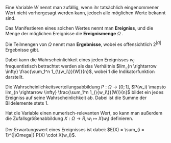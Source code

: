 Eine Variable $W$ nennt man zufällig, wenn ihr tatsächlich eingenommener Wert nicht vorhergesagt werden kann, jedoch alle möglichen Werte bekannt sind. 

Das Manifestieren eines solchen Wertes nennt man **Ereigniss**, und die Menge der möglichen Ereignisse die **Ereignismenge** $\Omega$ .

Die Teilmengen von $\Omega$ nennt man **Ergebnisse**, wobei es offensichtlich $2^{|\Omega|}$ Ergebnisse gibt.

Dabei kann die Wahrscheinlichkeit eines jeden Ereignisses $w_i$ frequentistisch betrachtet werden als das Verhältnis $lim_{n \rightarrow \infty} \frac{\sum_1^n 1_{\{w_i\}}(W)}{n}$, wobei $1$ die Indikatorfunktion darstellt.

Die Wahrscheinlichkeitsverteilungsabbildung $P: \Omega \rightarrow [0; 1]$, $P(w_i) \mapsto lim_{n \rightarrow \infty} \frac{\sum_1^n 1_{\{w_i\}}(W)}{n}$  bildet ein jedes Ereigniss auf seine Wahrscheinlichkeit ab. Dabei ist die Summe der Bildelemente stets $1$.

Hat die Variable einen numerisch-relevanten Wert, so kann man außerdem die Zufallsgrößenabbildung $X: \Omega \rightarrow R, w_i \mapsto X(w_i)$ definieren. 

Der Erwartungswert eines Ereignisses ist dabei:
$E(X) = \sum_{i = 1}^{|\Omega|} P(X) \cdot X(w_i)$.





